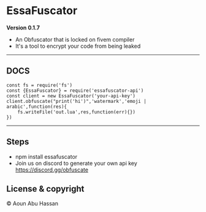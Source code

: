 # EssaFuscator

**Version 0.1.7**
- An Obfuscator that is locked on fivem compiler
- It's a tool to encrypt your code from being leaked

---
## DOCS
```
const fs = require('fs')
const {EssaFuscator} = require('essafuscator-api')
const client = new EssaFuscator('your-api-key')
client.obfuscate("print('hi')",'watermark','emoji | arabic',function(res){
    fs.writeFile('out.lua',res,function(err){})
})
```
---

## Steps
- npm install essafuscator
- Join us on discord to generate your own api key https://discord.gg/obfuscate

## License & copyright 

©️ Aoun Abu Hassan
